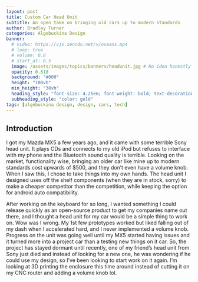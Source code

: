 ```yaml
---
layout: post
title: Custom Car Head Unit
subtitle: An open take on bringing old cars up to modern standards
author: Bradley Turner
categories: Algebuckina Design
banner:
  # video: https://vjs.zencdn.net/v/oceans.mp4
  # loop: true
  # volume: 0.8
  # start_at: 8.5
  image: /assets/images/topics/banners/headunit.jpg # No idea honestly
  opacity: 0.618
  background: "#000"
  height: "100vh"
  min_height: "38vh"
  heading_style: "font-size: 4.25em; font-weight: bold; text-decoration: underline"
  subheading_style: "color: gold"
tags: [algebuckina design, design, cars, tech]
---
```


## Introduction

I got my Mazda MX5 a few years ago, and it came with some terrible Sony head unit. It plays CDs and connects to my old iPod but refuses to interface with my phone and the Bluetooth sound quality is terrible. Looking on the market, functionality wise, bringing an older car like mine up to modern standards cost upwards of $500, and they don’t even have a volume knob. When I saw this, I chose to take things into my own hands. The head unit I designed uses off the shelf components (when they are in stock, sorry) to make a cheaper competitor than the competition, while keeping the option for android auto compatibility.

After working on the keyboard for so long, I wanted something I could release quickly as an open-source product to get my companies name out there, and I thought a head unit for my car would be a simple thing to work on. Wow was I wrong. My 1st few prototypes worked but liked falling out of my dash when I accelerated hard, and I never implemented a volume knob. Progress on the unit was going well until my MX5 started having issues and it turned more into a project car than a testing new things on it car. So, the project has stayed dormant until recently, one of my friend’s head unit from Sony just died and instead of looking for a new one, he was wondering if he could use my design, so I’ve been looking to start work on it again. I’m looking at 3D printing the enclosure this time around instead of cutting it on my CNC router and adding a volume knob lol.